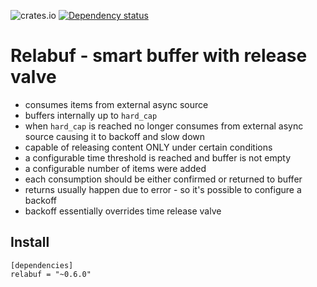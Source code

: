 ![crates.io](https://img.shields.io/crates/v/relabuf.svg)
[![Dependency status](https://deps.rs/repo/github/let4be/relabuf/status.svg)](https://deps.rs/repo/github/let4be/relabuf)

# Relabuf - smart buffer with release valve
 - consumes items from external async source
 - buffers internally up to `hard_cap` 
 - when `hard_cap` is reached no longer consumes from external async source causing it to backoff and slow down
 - capable of releasing content ONLY under certain conditions  
 - a configurable time threshold is reached and buffer is not empty
 - a configurable number of items were added
 - each consumption should be either confirmed or returned to buffer
 - returns usually happen due to error - so it's possible to configure a backoff
 - backoff essentially overrides time release valve
## Install

```
[dependencies]
relabuf = "~0.6.0"
```
